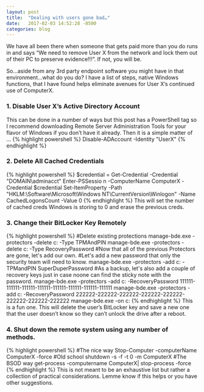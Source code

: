 ```yaml
---
layout: post
title:  "Dealing with users gone bad…"
date:   2017-02-03 14:52:28 -0500
categories: blog
---
```

We have all been there when someone that gets paid more than you do runs in and says “We need to remove User X from the network and lock them out of their PC to preserve evidence!!!”. If not, you will be.

So…aside from any 3rd party endpoint software you might have in that environment…what do you do? I have a list of steps, native Windows functions, that I have found helps eliminate avenues for User X’s continued use of ComputerX.

### 1. Disable User X’s Active Directory Account
This can be done in a number of ways but this post has a PowerShell tag so I recommend downloading Remote Server Administration Tools for your flavor of Windows if you don’t have it already. Then it is a simple matter of …
{% highlight powershell %} Disable-ADAccount -Identity "UserX" {% endhighlight %}
### 2. Delete All Cached Credentials
{% highlight powershell %}
$credential = Get-Credential -Credential "DOMAIN\adminacct"
Enter-PSSessio n -ComputerName ComputerX -Credential $credential
Set-ItemProperty -Path "HKLM:\Software\Microsoft\Windows NT\CurrentVersion\Winlogon" -Name CachedLogonsCount -Value 0
{% endhighlight %}
This will set the number of cached creds Windows is storing to 0 and erase the previous creds.
### 3. Change their BitLocker Key Remotely
{% highlight powershell %}
#Delete existing protections
manage-bde.exe -protectors -delete c: -Type TPMAndPIN
manage-bde.exe -protectors -delete c: -Type RecoveryPassword
#Now that all of the previous Protectors are gone, let's add our own.
#Let's add a new password that only the security team will need to know.
manage-bde.exe -protectors -add c: -TPMandPIN SuperDuperPassword
#As a backup, let's also add a couple of recovery keys just in case noone can find the sticky note with the password.
manage-bde.exe -protectors -add c: -RecoveryPassword 111111-111111-111111-111111-111111-111111-111111-111111 
manage-bde.exe -protectors -add c: -RecoveryPassword 222222-222222-222222-222222-222222-222222-222222-222222 
manage-bde.exe -on c:
{% endhighlight %}
This is a fun one. This will delete the user’s BitLocker key and save a new one that the user doesn’t know so they can’t unlock the drive after a reboot.
### 4. Shut down the remote system using any number of methods.
{% highlight powershell %}
#The nice way
Stop-Computer -computerName ComputerX -force
#Old school
shutdown -s -f -t 0 -m ComputerX
#The BSOD way
get-process -computername ComputerX| stop-process -force
{% endhighlight %}
This is not meant to be an exhaustive list but rather a collection of practical considerations. Lemme know if this helps or you have other suggestions.
